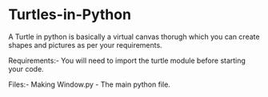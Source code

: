 # Turtles-in-Python
A Turtle in python is basically a virtual canvas thorugh which you can create shapes and pictures as per your requirements.

Requirements:-
You will need to import the turtle module before starting your code.

Files:-
Making Window.py - The main python file.
